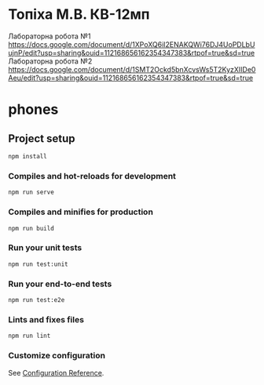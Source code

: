 # Топіха М.В. КВ-12мп
Лабораторна робота №1 https://docs.google.com/document/d/1XPoXQ6iI2ENAKQWi76DJ4UoPDLbUujnP/edit?usp=sharing&ouid=112168656162354347383&rtpof=true&sd=true
Лабораторна робота №2 https://docs.google.com/document/d/1SMT2Ockd5bnXcvsWs5T2KyzXIIDe0Aeu/edit?usp=sharing&ouid=112168656162354347383&rtpof=true&sd=true

# phones

## Project setup
```
npm install
```

### Compiles and hot-reloads for development
```
npm run serve
```

### Compiles and minifies for production
```
npm run build
```

### Run your unit tests
```
npm run test:unit
```

### Run your end-to-end tests
```
npm run test:e2e
```

### Lints and fixes files
```
npm run lint
```

### Customize configuration
See [Configuration Reference](https://cli.vuejs.org/config/).
